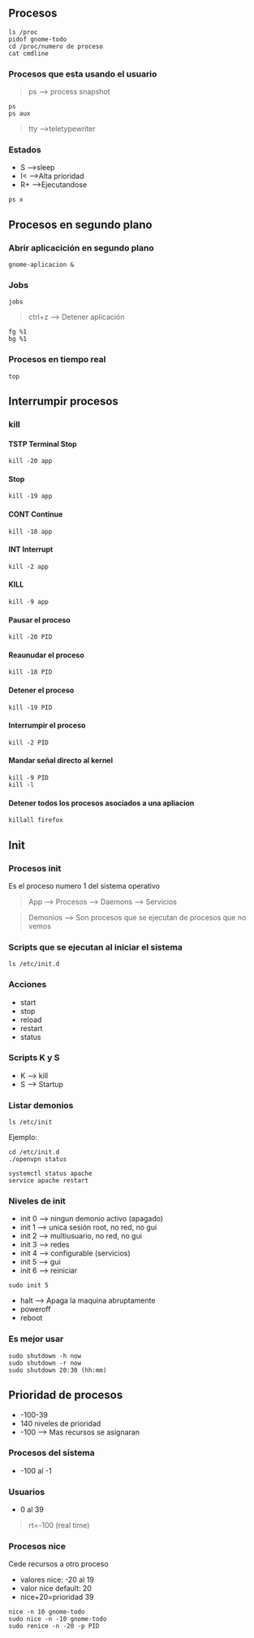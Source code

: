 ## Procesos
```
ls /proc
pidof gnome-todo
cd /proc/numero de proceso
cat cmdline
```
### Procesos que esta usando el usuario
> ps --> process snapshot
```
ps
ps aux
```
> tty -->teletypewriter
### Estados
* S -->sleep
* I< -->Alta prioridad
* R+ -->Ejecutandose
```
ps x
```
## Procesos en segundo plano
### Abrir aplicacición en segundo plano
```
gnome-aplicacion &
```
### Jobs
```
jobs
```
> ctrl+z --> Detener aplicación
```
fg %1
bg %1
```
### Procesos en tiempo real
```
top
```
## Interrumpir procesos
### kill
#### TSTP Terminal Stop
```
kill -20 app
```
#### Stop
```
kill -19 app
```
#### CONT Continue
```
kill -18 app
```
#### INT Interrupt
```
kill -2 app
```
#### KILL
```
kill -9 app
```
#### Pausar el proceso
```
kill -20 PID
```
#### Reaunudar el proceso
```
kill -18 PID
```
#### Detener el proceso
```
kill -19 PID
```
#### Interrumpir el proceso
```
kill -2 PID
```
#### Mandar señal directo al kernel
```
kill -9 PID
kill -l
```
#### Detener todos los procesos asociados a una apliacion
```
killall firefox
```
## Init
### Procesos init
Es el proceso numero 1 del sistema operativo
> App --> Procesos --> Daemons --> Servicios

> Demonios --> Son procesos que se ejecutan de procesos que no vemos

### Scripts que se ejecutan al iniciar el sistema
```
ls /etc/init.d
```
### Acciones
* start
* stop
* reload
* restart
* status

### Scripts K y S
* K --> kill
* S --> Startup

### Listar demonios
```
ls /etc/init
```
Ejemplo:
```
cd /etc/init.d
./openvpn status
```
```
systemctl status apache
service apache restart
```
### Niveles de init
* init 0 --> ningun demonio activo (apagado)
* init 1 --> unica sesión root, no red, no gui
* init 2 --> multiusuario, no red, no gui
* init 3 --> redes
* init 4 --> configurable (servicios)
* init 5 --> gui
* init 6 --> reiniciar
```
sudo init 5
```
* halt --> Apaga la maquina abruptamente
* poweroff
* reboot

### Es mejor usar
```
sudo shutdown -h now
sudo shutdown -r now
sudo shutdown 20:30 (hh:mm)
```
## Prioridad de procesos
* -100-39
* 140 niveles de prioridad
* -100 --> Mas recursos se asignaran
### Procesos del sistema
* -100 al -1
### Usuarios
* 0 al 39
> rt=-100 (real time)
### Procesos nice
Cede recursos a otro proceso
* valores nice: -20 al 19
* valor nice default: 20
* nice+20=prioridad 39
```
nice -n 10 gnome-todo
sudo nice -n -10 gnome-todo
sudo renice -n -20 -p PID
```